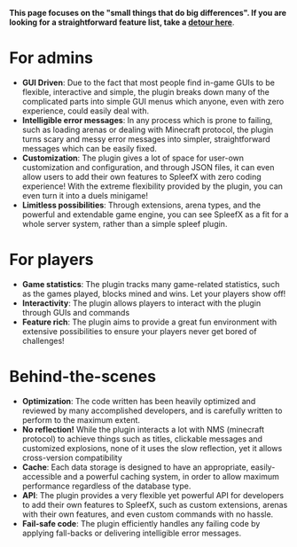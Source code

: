 **This page focuses on the "small things that do big differences". If you are looking for a straightforward feature list, take a [detour here](https://github.com/SpleefX/SpleefX/wiki/Feature-list)**.

# For admins
* **GUI Driven**: Due to the fact that most people find in-game GUIs to be flexible, interactive and simple, the plugin breaks down many of the complicated parts into simple GUI menus which anyone, even with zero experience, could easily deal with.
* **Intelligible error messages**: In any process which is prone to failing, such as loading arenas or dealing with Minecraft protocol, the plugin turns scary and messy error messages into simpler, straightforward messages which can be easily fixed.
* **Customization**: The plugin gives a lot of space for user-own customization and configuration, and through JSON files, it can even allow users to add their own features to SpleefX with zero coding experience! With the extreme flexibility provided by the plugin, you can even turn it into a duels minigame!
* **Limitless possibilities**: Through extensions, arena types, and the powerful and extendable game engine, you can see SpleefX as a fit for a whole server system, rather than a simple spleef plugin.
 
# For players
* **Game statistics**: The plugin tracks many game-related statistics, such as the games played, blocks mined and wins. Let your players show off!
* **Interactivity**: The plugin allows players to interact with the plugin through GUIs and commands
* **Feature rich**: The plugin aims to provide a great fun environment with extensive possibilities to ensure your players never get bored of challenges!

# Behind-the-scenes
* **Optimization**: The code written has been heavily optimized and reviewed by many accomplished developers, and is carefully written to perform to the maximum extent.
* **No reflection!** While the plugin interacts a lot with NMS (minecraft protocol) to achieve things such as titles, clickable messages and customized explosions, none of it uses the slow reflection, yet it allows cross-version compatibility
* **Cache**: Each data storage is designed to have an appropriate, easily-accessible and a powerful caching system, in order to allow maximum performance regardless of the database type.
* **API**: The plugin provides a very flexible yet powerful API for developers to add their own features to SpleefX, such as custom extensions, arenas with their own features, and even custom commands with no hassle.
* **Fail-safe code**: The plugin efficiently handles any failing code by applying fall-backs or delivering intelligible error messages.